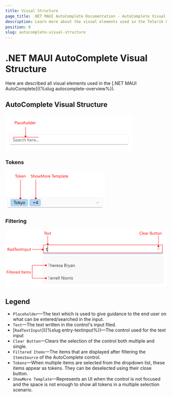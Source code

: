 ```yaml
---
title: Visual Structure
page_title: .NET MAUI AutoComplete Documentation - AutoComplete Visual Structure
description: Learn more about the visual elements used in the Telerik UI for .NET MAUI AutoComplete control.
position: 0
slug: autocomplete-visual-structure
---
```


# .NET MAUI AutoComplete Visual Structure

Here are described all visual elements used in the [.NET MAUI AutoComplete]({%slug autocomplete-overview%}).

## AutoComplete Visual Structure

![AutoComplete Placeholder Visual Structure](images/autocomplete-placeholder.png "Visual elements of AutoComplete control")

### Tokens

![AutoComplete Multiple Selection Visual Structure](images/autocomplete-tokens-template.png "Visual elements of AutoComplete control")

### Filtering

![AutoComplete Filtering](images/autocomplete-focused-text.png "Visual elements of AutoComplete control")

## Legend

- `Placeholder`&mdash;The text which is used to give guidance to the end user on what can be entered/searched in the input.
- `Text`&mdash;The text written in the control's input filed.
- [`RadTextInput`]({%slug entry-textinput%})&mdash;The control used for the text input
- `Clear Button`&mdash;Clears the selection of the control both multiple and single.
- `Filtered Items`&mdash;The items that are displayed after filtering the `ItemsSource` of the AutoComplete control.
- `Tokens`&mdash;When multiple items are selected from the dropdown list, these items appear as tokens. They can be deselected using their close button.
- `ShowMore Template`&mdash;Represents an UI when the control is not focused and the space is not enough to show all tokens in a multiple selection scenario.
